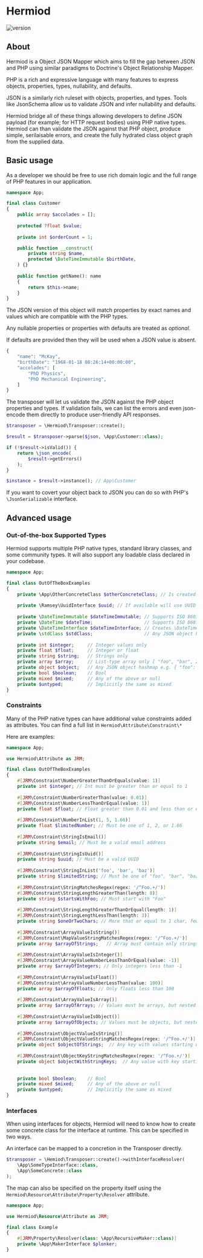 # Hermiod

![version](https://img.shields.io/badge/version-1.0.0-green?labelColor=blue&style=flat)

## About

Hermiod is a Object JSON Mapper which aims to fill the gap between JSON and PHP
using similar paradigms to Doctrine's Object Relationship Mapper.

PHP is a rich and expressive language with many features to express objects, properties, types, nullability, and defaults.

JSON is a similarly rich ruleset with objects, properties, and types. Tools like JsonSchema allow us to validate JSON
and infer nullability and defaults.

Hermiod bridge all of these things allowing developers to define JSON payload (for example; for HTTP request bodies) using PHP native types.
Hermiod can than validate the JSON against that PHP object, produce simple, serilaisable errors, and create
the fully hydrated class object graph from the supplied data.

## Basic usage

As a developer we should be free to use rich domain logic and the full range of PHP features in our application.

```php
namespace App;

final class Customer
{
    public array $accolades = [];
    
    protected ?float $value;
    
    private int $orderCount = 1;

    public function __construct(
        private string $name,
        protected \DateTimeImmutable $birthDate,
    ) {}
    
    public function getName(): name
    {
        return $this->name;
    }
}
```

The JSON version of this object will match properties by exact names and values which are
compatible with the PHP types. 

Any nullable properties or properties with defaults are treated as _optional_.

If defaults are provided then they will be used when a JSON value is absent.

```php
{
    "name": "McKay",
    "birthDate": "1968-01-18 08:26:14+00:00:00",
    "accolades": [
        "PhD Physics",
        "PhD Mechanical Engineering",
    ]
}
```

The transposer will let us validate the JSON against the PHP object properties and types.
If validation fails, we can list the errors and even json-encode them directly to produce user-friendly
API responses.

```php
$transposer = \Hermiod\Transposer::create();

$result = $transposer->parse($json, \App\Customer::class);

if (!$result->isValid()) {
    return \json_encode(
        $result->getErrors()
    );
}

$instance = $result->instance(); // App\Customer
```

If you want to covert your object back to JSON you can do so with PHP's `\JsonSerializable` interface.

## Advanced usage

### Out-of-the-box Supported Types

Hermiod supports multiple PHP native types, standard library classes, and some community types.
It will also support any loadable class declared in your codebase.

```php
namespace App;

final class OutOfTheBoxExamples
{
    private \App\OtherConcreteClass $otherConcreteClass; // Is created and hydrated just like this class
    
    private \Ramsey\UuidInterface $uuid; // If available will use UUID string constraint and hydrate
    
    private \DateTimeImmutable $dateTimeImmutable; // Supports ISO 8601 compatible string
    private \DateTime $dateTime;                   // Supports ISO 8601 compatible string
    private \DateTimeInterface $dateTimeInterface; // Creates \DateTimeImmutable by default
    private \stdClass $stdClass;                   // Any JSON object hashmap e.g. { "foo": 42 }
    
    private int $integer;     // Integer values only
    private float $float;     // Integer or float
    private string $string;   // Strings only
    private array $array;     // List-type array only [ "foo", "bar", 25, 42 ]
    private object $object;   // Any JSON object hashmap e.g. { "foo": 42 } converted to object with public properties
    private bool $boolean;    // Bool
    private mixed $mixed;     // Any of the above or null
    private $untyped;         // Implicitly the same as mixed
}
```

### Constraints

Many of the PHP native types can have additional value constraints added as attributes. You can find a full list
in `Hermiod\Attribute\Constraint\*`

Here are examples:

```php
namespace App;

use Hermiod\Attribute as JRM;

final class OutOfTheBoxExamples
{
    #[JRM\Constraint\NumberGreaterThanOrEquals(value: 1)]
    private int $integer; // Int must be greater than or equal to 1
    
    #[JRM\Constraint\NumberGreaterThan(value: 0.01)]
    #[JRM\Constraint\NumberLessThanOrEqual(value: 1)]
    private float $float; // Float greater than 0.01 and less than or equal to 1
    
    #[JRM\Constraint\NumberInList(1, 5, 1.66)]
    private float $limitedNumber; // Must be one of 1, 2, or 1.66
    
    #[JRM\Constraint\StringIsEmail()]
    private string $email; // Must be a valid email address
    
    #[JRM\Constraint\StringIsUuid()]
    private string $uuid; // Must be a valid UUID
    
    #[JRM\Constraint\StringInList('foo', 'bar', 'baz')]
    private string $limitedString; // Must be one of "foo", "bar", "baz"
    
    #[JRM\Constraint\StringMatchesRegex(regex: '/^Foo.+/')]
    #[JRM\Constraint\StringLengthGreaterThan(length: 8)]
    private string $startsWithFoo; // Must start with "Foo"
    
    #[JRM\Constraint\StringLengthGreaterThanOrEqual(length: 1)]
    #[JRM\Constraint\StringLengthLessThan(length: 3)]
    private string $oneOrTwoChars; // More that or equal to 1 char, fewer than 3 chars
    
    #[JRM\Constraint\ArrayValueIsString()]
    #[JRM\Constraint\MapValueStringMatchesRegex(regex: '/^Foo.+/')]
    private array $arrayOfStrings;   // Array must contain only strings which start with "Foo"
    
    #[JRM\Constraint\ArrayValueIsInteger()]
    #[JRM\Constraint\ArrayValueNumberLessThanOrEqual(value: -1)]
    private array $arrayOfIntegers; // Only integers less than -1
    
    #[JRM\Constraint\ArrayValueIsFloat()]
    #[JRM\Constraint\ArrayValueNumberLessThan(value: 100)]
    private array $arrayOfFloats; // Only floats less than 100
    
    #[JRM\Constraint\ArrayValueIsArray()]
    private array $arrayOfArrays; // Values must be arrays, but nested validation is not supported
    
    #[JRM\Constraint\ArrayValueIsObject()]
    private array $arrayOfObjects; // Values must be objects, but nested validation is not supported
    
    #[JRM\Constraint\ObjectValueIsString()]
    #[JRM\Constraint\ObjectValueStringMatchesRegex(regex: '/^Foo.+/')]
    private object $objectOfStrings;  // Any key with values starting with "Foo" e.g. { 6: "Food", "bar": "Foolish" }
    
    #[JRM\Constraint\ObjectKeyStringMatchesRegex(regex: '/^Foo.+/')]
    private object $objectWithStringKeys;  // Any value with key starting with "Foo" e.g. { "Food": 56, "Foolish": "Hello" }
    
    
    private bool $boolean;    // Bool
    private mixed $mixed;     // Any of the above or null
    private $untyped;         // Implicitly the same as mixed
}
```


### Interfaces

When using interfaces for objects, Hermiod will need to know how to create some concrete class for the interface
at runtime. This can be specified in two ways.

An interface can be mapped to a concretion in the Transposer directly.

```php
$transposer = \Hemiod\Transposer::create()->withInterfaceResolver(
    \App\SomeTypeInterface::class,
    \App\SomeConcrete::class
);
```

The map can also be specified on the property itself using the `Hermiod\Resource\Attribute\Property\Resolver` attribute.

```php
namespace App;

use Hermiod\Resource\Attribute as JRM;

final class Example
{
    #[JRM\Property\Resolver(class: \App\RecursiveMaker::class)]
    private \App\MakerInterface $plonker;
}
```
